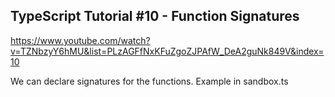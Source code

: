 ## TypeScript Tutorial #10 - Function Signatures

https://www.youtube.com/watch?v=TZNbzyY6hMU&list=PLzAGFfNxKFuZgoZJPAfW_DeA2guNk849V&index=10

We can declare signatures for the functions. Example in sandbox.ts
